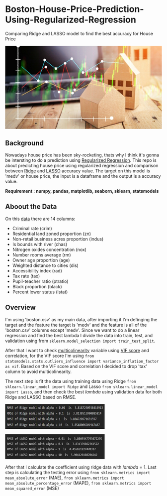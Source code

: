 # Boston-House-Price-Prediction-Using-Regularized-Regression
Comparing Ridge and LASSO model to find the best accuracy for House Price 

<p align="center">
<img src="https://github.com/Samuel-the-crack/Boston-Home-Price-Prediction/blob/main/16402-shutterstock_538341163.jpg">
  

## Background
Nowadays house price has been sky-rocketing, thats why I think it's gonna be intersting to do a prediction using [Regularized Regression](https://www.statisticshowto.com/regularized-regression/). This repo is about predicting house price using regularized regression and comparison between [Ridge](https://en.wikipedia.org/wiki/Ridge_regression/) and [LASSO](https://en.wikipedia.org/wiki/Lasso/) accuracy value. The target on this model is 'medv' or house price, the input is a dataframe and the output is a accuracy value. 
  
**Requirement : numpy, pandas, matplotlib, seaborn, sklearn, statsmodels**
## Aboout the Data
On this [data](https://github.com/Samuel-the-crack/Boston-Home-Price-Prediction/blob/main/boston.csv) there are 14 columns:<p/>
<ul>
<li>Criminal rate (crim)</li>
<li>Residential land zoned proportion (zn)</li>
<li>Non-retail business acres proportion (indus)</li>
<li>Is bounds with river (chas)</li>
<li>Nitrogen oxides concentration (nox)</li>
<li>Number rooms average (rm)</li>
<li>Owner age proportion (age)</li>
<li>Weighted distance to cities (dis)</li>
<li>Accessibility index (rad)</li>
<li>Tax rate (tax)</li>
<li>Pupil-teacher ratio (ptratio)</li>
<li>Black proportion (black)</li>
<li>Percent lower status (lstat)</li>
</ul>

## Overview 
I'm using 'boston.csv' as my main data, after importing it I'm definging the target and the feature the target is 'medv' and the feature is all of the 'boston.csv' columns except 'medv'. Since we want to do a linear regression and find the best lambda I divide the data into train, test, and validation using from `sklearn.model_selection import train_test_split`.

After that I want to check [multicolinearity](https://www.investopedia.com/terms/m/multicollinearity/) variable using [VIF score](https://www.analyticsvidhya.com/blog/2020/03/what-is-multicollinearity/) and correlation, for the VIF score I'm using `from statsmodels.stats.outliers_influence import variance_inflation_factor as vif`. Based on the VIF score and correlation I decided to drop 'tax' column to avoid multicolinearity. 

The next step is fit the data using training data using Ridge `from sklearn.linear_model import Ridge` and Lasso `from sklearn.linear_model import Lasso`, and then check the best *lambda* using validation data for both Ridge and LASSO based on RMSE.
</p>
<p align='left'>
<img src="https://github.com/Samuel-the-crack/Boston-Home-Price-Prediction/blob/main/RMSE%20Ridge.JPG" width="320" height="80">
<p align='left'>
<img src="https://github.com/Samuel-the-crack/Boston-Home-Price-Prediction/blob/main/RMSE%20LASSO.JPG" width="320" height="80">

After that I calculate the coefficient using ridge data with *lambda* = 1. Last step is calculating the testing error using `from sklearn.metrics import mean_absolute_error` (MAE), `from sklearn.metrics import mean_absolute_percentage_error` (MAPE), `from sklearn.metrics import mean_squared_error` (MSE) 
          
